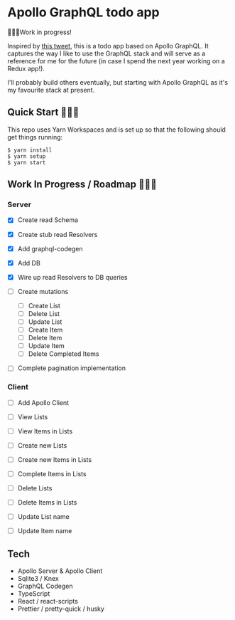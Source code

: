 # Apollo GraphQL todo app

👷🏽‍♂️Work in progress!

Inspired by [this tweet](https://twitter.com/mattrothenberg/status/1219623191712272384), this is a todo app based on Apollo GraphQL. It captures the way I like to use the GraphQL stack and will serve as a reference for me for the future (in case I spend the next year working on a Redux app!).

I'll probably build others eventually, but starting with Apollo GraphQL as it's my favourite stack at present.

## Quick Start 🏃🏽‍♀️

This repo uses Yarn Workspaces and is set up so that the following should get things running:

```
$ yarn install
$ yarn setup
$ yarn start
```


## Work In Progress / Roadmap 👷🏽‍♂

### Server

* [x]  Create read Schema
* [x]  Create stub read Resolvers
* [x]  Add graphql-codegen
* [x]  Add DB
* [x]  Wire up read Resolvers to DB queries
* [ ]  Create mutations
    * [ ] Create List
    * [ ] Delete List
    * [ ] Update List
    * [ ] Create Item
    * [ ] Delete Item
    * [ ] Update Item
    * [ ] Delete Completed Items
* [ ] Complete pagination implementation


### Client

* [ ] Add Apollo Client
* [ ] View Lists
* [ ] View Items in Lists
* [ ] Create new Lists
* [ ] Create new Items in Lists
* [ ] Complete Items in Lists
* [ ] Delete Lists
* [ ] Delete Items in Lists
* [ ] Update List name
* [ ] Update Item name


## Tech
* Apollo Server & Apollo Client
* Sqlite3 / Knex
* GraphQL Codegen
* TypeScript
* React / react-scripts
* Prettier / pretty-quick / husky
